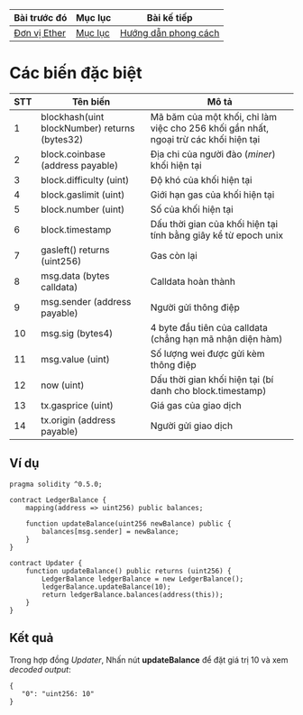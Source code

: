 |Bài trước đó|Mục lục|Bài kế tiếp|
|---|---|---|
|[Đơn vị Ether](18_Conversations.md)|[Mục lục](README.md)|[Hướng dẫn phong cách](20_StyleGuide.md)|

# Các biến đặc biệt

|STT|Tên biến|Mô tả|
|---|---|---|
|1|blockhash(uint blockNumber) returns (bytes32)|Mã băm của một khối, chỉ làm việc cho 256 khối gần nhất, ngoại trừ các khối hiện tại|
|2|block.coinbase (address payable)|Địa chi của người đào (*miner*) khối hiện tại|
|3|block.difficulty (uint)|Độ khó của khối hiện tại|
|4|block.gaslimit (uint)|Giới hạn gas của khối hiện tại|
|5|block.number (uint)|Số của khối hiện tại|
|6|block.timestamp|Dấu thời gian của khối hiện tại tính bằng giây kể từ epoch unix|
|7|gasleft() returns (uint256)|Gas còn lại|
|8|msg.data (bytes calldata)|Calldata hoàn thành|
|9|msg.sender (address payable)|Người gửi thông điệp|
|10|msg.sig (bytes4)|4 byte đầu tiên của calldata (chẳng hạn mã nhận diện hàm)|
|11|msg.value (uint)|Số lượng wei được gửi kèm thông điệp|
|12|now (uint)|Dấu thời gian khối hiện tại (bí danh cho block.timestamp)|
|13|tx.gasprice (uint)|Giá gas của giao dịch|
|14|tx.origin (address payable)|Người gửi giao dịch|

## Ví dụ

```solidity
pragma solidity ^0.5.0;

contract LedgerBalance {
    mapping(address => uint256) public balances;

    function updateBalance(uint256 newBalance) public {
        balances[msg.sender] = newBalance;
    }
}

contract Updater {
    function updateBalance() public returns (uint256) {
        LedgerBalance ledgerBalance = new LedgerBalance();
        ledgerBalance.updateBalance(10);
        return ledgerBalance.balances(address(this));
    }
}
```

## Kết quả

Trong hợp đồng *Updater*, Nhấn nút **updateBalance** để đặt giá trị 10 và xem *decoded output*:

```
{
   "0": "uint256: 10"
}
```
